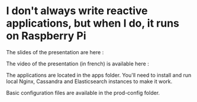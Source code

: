 I don't always write reactive applications, but when I do, it runs on Raspberry Pi
========================================

The slides of the presentation are here :

The video of the presentation (in french) is available here :

The applications are located in the apps folder.
You'll need to install and run local Nginx, Cassandra and Elasticsearch instances to make it work.

Basic configuration files are available in the prod-config folder.